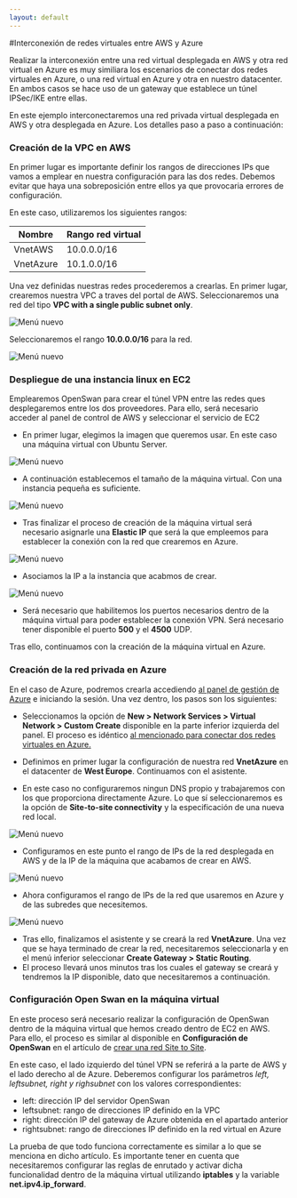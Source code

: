 ```yaml
---
layout: default
---
```


#Interconexión de redes virtuales entre AWS y Azure

Realizar la interconexión entre una red virtual desplegada en AWS y otra red virtual en Azure es muy similiara los escenarios de conectar dos redes virtuales en Azure, o una red virtual en Azure y otra en nuestro datacenter. En ambos casos se hace uso de un gateway que establece un túnel IPSec/IKE entre ellas.

En este ejemplo interconectaremos una red privada virtual desplegada en AWS y otra desplegada en Azure. Los detalles paso a paso a continuación:

### Creación de la VPC en AWS

En primer lugar es importante definir los rangos de direcciones IPs que vamos a emplear en nuestra configuración para las dos redes. Debemos evitar que haya una sobreposición entre ellos ya que provocaria errores de configuración.

En este caso, utilizaremos los siguientes rangos:


| Nombre      | Rango red virtual | 
|-------------|-------------------|
| VnetAWS     | 10.0.0.0/16       | 
| VnetAzure   | 10.1.0.0/16       | 


Una vez definidas nuestras redes procederemos a crearlas. En primer lugar, crearemos nuestra VPC a traves del portal de AWS. Seleccionaremos una red del tipo **VPC with a single public subnet only**.  

![Menú nuevo](../images/networking-create-virtualNetwork-crossVnetAWS-Step1.png)

Seleccionaremos el rango **10.0.0.0/16** para la red.

![Menú nuevo](../images/networking-create-virtualNetwork-crossVnetAWS-Step2.png)
 

### Despliegue de una instancia linux en EC2

Emplearemos OpenSwan para crear el túnel VPN entre las redes ques desplegaremos entre los dos proveedores. Para ello, será necesario acceder al panel de control de AWS y seleccionar el servicio de EC2

- En primer lugar, elegimos la imagen que queremos usar. En este caso una máquina virtual con Ubuntu Server.

![Menú nuevo](../images/networking-create-virtualNetwork-crossVnetAWS-Step3.png)

- A continuación establecemos el tamaño de la máquina virtual. Con una instancia pequeña es suficiente.

![Menú nuevo](../images/networking-create-virtualNetwork-crossVnetAWS-Step4.png)

- Tras finalizar el proceso de creación de la máquina virtual será necesario asignarle una **Elastic IP** que será la que empleemos para establecer la conexión con la red que crearemos en Azure.

![Menú nuevo](../images/networking-create-virtualNetwork-crossVnetAWS-Step5.png)

- Asociamos la IP a la instancia que acabmos de crear.

![Menú nuevo](../images/networking-create-virtualNetwork-crossVnetAWS-Step6.png)

- Será necesario que habilitemos los puertos necesarios dentro de la máquina virtual para poder establecer la conexión VPN. Será necesario tener disponible el puerto **500** y el **4500** UDP.

Tras ello, continuamos con la creación de la máquina virtual en Azure.

### Creación de la red privada en Azure

En el caso de Azure, podremos crearla accediendo [al panel de gestión de Azure](http://manage.windowsazure.com "Panel de gestión de Azure") e iniciando la sesión. Una vez dentro, los pasos son los siguientes:

- Seleccionamos la opción de **New > Network Services > Virtual Network > Custom Create** disponible en la parte inferior izquierda del panel. El proceso es idéntico [al mencionado para conectar dos redes virtuales en Azure.](networking-create-virtualNetwork-crossVnetAzure "al mencionado para conectar dos redes virtuales en Azure.")

- Definimos en primer lugar la configuración de nuestra red **VnetAzure** en el datacenter de **West Europe**. Continuamos con el asistente.

- En este caso no configuraremos ningun DNS propio y trabajaremos con los que proporciona directamente Azure. Lo que sí seleccionaremos es la opción de **Site-to-site connectivity** y la especificación de una nueva red local.

![Menú nuevo](../images/networking-create-virtualNetwork-crossVnetAzure-Step7.png)

- Configuramos en este punto el rango de IPs de la red desplegada en AWS  y de la IP de la máquina que acabamos de crear en AWS.

![Menú nuevo](../images/networking-create-virtualNetwork-crossVnetAzure-Step8.png)

- Ahora configuramos  el rango de IPs de la red que usaremos en Azure y de las subredes que necesitemos.

![Menú nuevo](../images/networking-create-virtualNetwork-crossVnetAzure-Step9.png)

- Tras ello, finalizamos el asistente y se creará la red **VnetAzure**. Una vez que se haya terminado de crear la red, necesitaremos seleccionarla y en el menú inferior seleccionar **Create Gateway > Static Routing**.
- El proceso llevará unos minutos tras los cuales el gateway se creará y tendremos la IP disponible, dato que necesitaremos a continuación.

### Configuración Open Swan en la máquina virtual

En este proceso será necesario realizar la configuración de OpenSwan dentro de la máquina virtual que hemos creado dentro de EC2 en AWS. Para ello, el proceso es similar al disponible en **Configuración de OpenSwan** en el artículo de [crear una red Site to Site](networking-create-virtualNetwork-site2site "crear una red Site to Site").

En este caso, el lado izquierdo del túnel VPN se referirá a la parte de AWS y el lado derecho al de Azure. Deberemos configurar los parámetros *left, leftsubnet, right y righsubnet* con los valores correspondientes:

- left: dirección IP del servidor OpenSwan 
- leftsubnet:  rango de direcciones IP definido en la VPC
- right: dirección IP del gateway de Azure obtenida en el apartado anterior
- rightsubnet: rango de direcciones IP definido en la red virtual en Azure

La prueba de que todo funciona correctamente es similar a lo que se menciona en dicho artículo. Es importante tener en cuenta que necesitaremos configurar las reglas de enrutado y activar dicha funcionalidad dentro de la máquina virtual utilizando **iptables** y la variable **net.ipv4.ip_forward**. 





